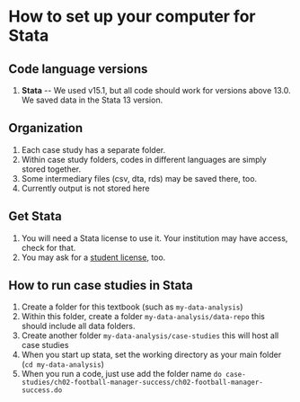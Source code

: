 # How to set up your computer for Stata

## Code language versions
1. **Stata** -- We used v15.1, but all code should work for versions above 13.0. We saved data in the Stata 13 version. 

## Organization
1. Each case study has a separate folder.
2. Within case study folders, codes in different languages are simply stored together. 
3. Some intermediary files (csv, dta, rds) may be saved there, too. 
4. Currently output is not stored here 

## Get Stata
1. You will need a Stata license to use it. Your institution may have access, check for that. 
2. You may ask for a [student license](https://www.stata.com/customer-service/short-term-license/), too. 


## How to run case studies in Stata

1. Create a folder for this textbook (such as `my-data-analysis`)
2. Within this folder, create a folder `my-data-analysis/data-repo` this should include all data folders. 
3. Create another folder  `my-data-analysis/case-studies` this will host all case studies
4. When you start up stata, set the working directory as your main folder (`cd my-data-analysis`)
5. When you run a code, just use add the folder name `do case-studies/ch02-football-manager-success/ch02-football-manager-success.do`